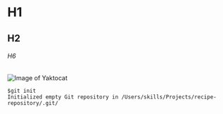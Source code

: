 # H1
## H2
###### H6
![Image of Yaktocat](https://octodex.github.com/images/yaktocat.png)
```
$git init
Initialized empty Git repository in /Users/skills/Projects/recipe-repository/.git/
```
